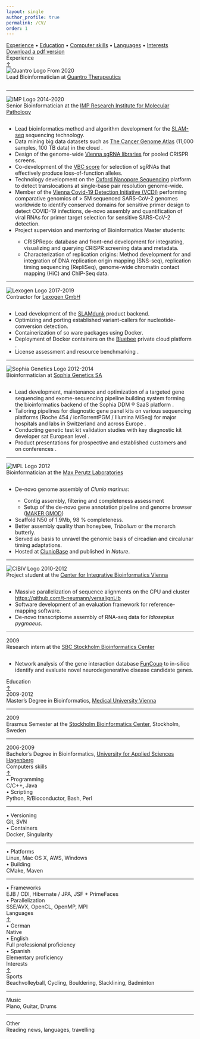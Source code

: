 ```yaml
---
layout: single
author_profile: true
permalink: /CV/
order: 1
---
```

<div class="card-columns only-one-column">

  <div class="card">
    <div class="card-text text-muted alert alert-dark">
      <a href="#experience">Experience</a> •
      <a href="#education">Education</a> •
      <a href="#skills">Computer skills</a> •
      <a href="#languages">Languages</a> •
      <a href="#interests">Interests</a>
    </div>
  </div>

  <div class="card">
    <div class="card-text text-muted alert alert-dark">
      <i class="fa fa-download" aria-hidden="true"></i> <a href="/assets/mycv/TobiasNeumann_CV_latest.pdf" target="_blank">Download a pdf version</a>
    </div>
  </div>

  <div class="card">
    <a name="experience"></a>
    <div class="card-header h4">
      <i class="fa fa-building" aria-hidden="true"></i> Experience
      <div class="float-right"><a href="#top">&uarr;</a></div>
    </div>
    <div class="container">
    <div class="row">
      <div class="col-md-2">
        <img src="{{ site.url }}{{ site.baseurl }}/assets/images/QUANTRO_LOGO.png" alt="Quantro Logo">
        From 2020
      </div>
      <div class="col">
        Lead Bioinformatician at <a href="https://quantro-tx.com/" target="blank">Quantro Therapeutics</a>
        <div style="line-height:100%;">
          <br>
        </div>
        <ul>
        </ul>
      </div>
    </div>
    <hr>
    <div class="row">
      <div class="col-md-2">
      <img src="{{ site.url }}{{ site.baseurl }}/assets/images/IMP_Logo.png" alt="IMP Logo">
        2014-2020
      </div>
      <div class="col">
        Senior Bioinformatician at the <a href="https://www.imp.ac.at/" target="blank">IMP Research Institute for Molecular Pathology</a>
        <div style="line-height:100%;">
          <br>
        </div>
        <ul>
        <li><span><i class="mdi mdi-clipboard-check-outline"></i></span>Lead bioinformatics method and algorithm development for the <a href="https://www.nature.com/articles/nmeth.4435">SLAM-seq</a> sequencing technology.</li>
        <li><span><i class="mdi mdi-clipboard-check-outline"></i></span>Data mining big data datasets such as <a href="https://www.cancer.gov/about-nci/organization/ccg/research/structural-genomics/tcga">The Cancer Genome Atlas</a> (11,000 samples, 100 TB data) in the cloud <i class="fab fa-aws" aria-hidden="true"></i>.</li>
        <li><span><i class="mdi mdi-finance"></i></span>Design of the genome-wide <a href="https://static-content.springer.com/esm/art%3A10.1038%2Fs41592-020-0850-8/MediaObjects/41592_2020_850_MOESM3_ESM.xlsx" target="blank">Vienna sgRNA libraries</a> for pooled CRISPR screens.</li>
        <li><span><i class="mdi mdi-finance"></i></span>Co-development of the <a href="https://www.vbc-score.org" target="blank">VBC score</a> for selection of sgRNAs that effectively produce loss-of-function alleles.</li>
        <li><span><i class="mdi mdi-server"></i></span>Technology development on the <a href="https://nanoporetech.com">Oxford Nanopore Sequencing</a> platform to detect translocations at single-base pair resolution genome-wide.</li>
        <li><span><i class="mdi mdi-finance"></i></span>Member of the
        <a href="https://www.maxperutzlabs.ac.at/vcdi" target="blank">Vienna Covid-19 Detection Initiative (VCDI)</a> performing comparative genomics of &gt; 5M sequenced SARS-CoV-2 genomes worldwide to identify conserved domains for sensitive primer design to detect COVID-19 infections, de-novo assembly and quantification of viral RNAs for primer target selection for sensitive SARS-CoV-2 detection.</li>
        <li><span><i class="mdi mdi-finance"></i></span>Project supervision and mentoring of Bioinformatics Master students:</li>
        <ul>
        <li><span><i class="mdi mdi-clipboard-check-outline"></i></span>CRISPRepo: database and front-end development for integrating, visualizing and querying CRISPR screening data and metadata.</li>
        <li><span><i class="mdi mdi-clipboard-check-outline"></i></span>Characterization of replication origins: Method development for and integration of DNA replication origin mapping (SNS-seq), replication timing sequencing (RepliSeq), genome-wide chromatin contact mapping (HiC) and ChIP-Seq data.</li>
        </ul>
        </ul>
      </div>
    </div>
    <hr>
      <div class="row">
        <div class="col-md-2">
          <img src="{{ site.url }}{{ site.baseurl }}/assets/images/lexogen_logo.png" alt="Lexogen Logo">
          2017-2019
        </div>
        <div class="col">
          Contractor for <a href="https://www.lexogen.com/" target="blank">Lexogen GmbH</a>
          <div style="line-height:100%;">
            <br>
          </div>
          <ul>
          <li><span><i class="mdi mdi-clipboard-check-outline"></i></span>Lead development of the <a href="https://www.lexogen.com/store/slamdunk-data-analysis-pipeline">SLAMdunk</a> product backend.</li>
          <li><span><i class="mdi mdi-clipboard-check-outline"></i></span>Optimizing and porting established variant-callers for nucleotide-conversion detection.</li>
          <li><span><i class="mdi mdi-finance"></i></span>Containerization of so ware packages using Docker.</li>
          <li><span><i class="mdi mdi-finance"></i></span>Deployment of Docker containers on the <a href="https://www.bluebee.com/">Bluebee</a> private cloud platform <i class="fas fa-cloud" aria-hidden="true"></i>.</li>
          <li><span><i class="mdi mdi-server"></i></span>License assessment and resource benchmarking <i class="fas fa-balance-scale" aria-hidden="true"></i>.</li>
          </ul>
        </div>
      </div>
      <hr>
      <div class="row">
        <div class="col-md-2">
          <img src="{{ site.url }}{{ site.baseurl }}/assets/images/sophia_genetics_logo.png" alt="Sophia Genetics Logo">
          2012-2014
        </div>
        <div class="col">
          Bioinformatician at <a href="https://www.sophiagenetics.com" target="_blank">Sophia Genetics SA</a>
          <div style="line-height:100%;">
            <br>
          </div>
          <ul>
          <li><span><i class="mdi mdi-clipboard-check-outline"></i></span>Lead development, maintenance and optimization of a targeted gene sequencing and exome-sequencing pipeline building system forming the bioinformatics backend of the Sophia DDM &reg; SaaS platform <i class="fas fa-diagnoses" aria-hidden="true"></i>.</li>
          <li><span><i class="mdi mdi-clipboard-check-outline"></i></span>Tailoring pipelines for diagnostic gene panel kits on various sequencing platforms (Roche 454 / ionTorrentPGM / Illumina MiSeq) for major hospitals and labs in Switzerland and across Europe <i class="fas fa-hospital" aria-hidden="true"></i>.</li>
          <li><span><i class="mdi mdi-finance"></i></span>Conducting genetic test kit validation studies with key diagnostic kit developer sat European level <i class="fas fa-globe" aria-hidden="true"></i>.</li>
          <li><span><i class="mdi mdi-finance"></i></span>Product presentations for prospective and established customers and on conferences <i class="fab fa-slideshare" aria-hidden="true"></i>.</li>
          </ul>
        </div>
      </div>
      <hr>
      <div class="row">
        <div class="col-md-2">
          <img src="{{ site.url }}{{ site.baseurl }}/assets/images/MPL_logo.jpg" alt="MPL Logo">
          2012
        </div>
        <div class="col">
          Bioinformatician at the <a href="https://www.maxperutzlabs.ac.at/" target="_blank">Max Perutz Laboratories</a>
          <div style="line-height:100%;">
            <br>
          </div>
          <ul>
          <li><span><i class="mdi mdi-clipboard-check-outline"></i></span>De-novo genome assembly of <i>Clunio marinus</i>:</li>
          <ul>
            <li><span><i class="mdi mdi-clipboard-check-outline"></i></span>Contig assembly, filtering and completeness assessment</li>
            <li><span><i class="mdi mdi-clipboard-check-outline"></i></span>Setup of the de-novo gene annotation pipeline and genome browser (<a href="http://www.yandell-lab.org/software/maker.html">MAKER</a>,<a href="http://gmod.org/wiki/Main_Page">GMOD</a>)</li>
          </ul>
          <li><span><i class="mdi mdi-clipboard-check-outline"></i></span>Scaffold N50 of 1.9Mb, 98 &percnt; completeness.</li>
          <li><span><i class="mdi mdi-finance"></i></span>Better assembly quality than honeybee, <i>Tribolium</i> or the monarch butterly.</li>
          <li><span><i class="mdi mdi-finance"></i></span>Served as basis to unravel the genomic basis of circadian and circalunar timing adaptations.</li>
          <li><span><i class="mdi mdi-finance"></i></span>Hosted at <a href="http://cluniobase.cibiv.univie.ac.at/">ClunioBase</a> and published in <i>Nature</i>.</li>
          </ul>
        </div>
      </div>
      <hr>
      <div class="row">
        <div class="col-md-2">
          <img src="{{ site.url }}{{ site.baseurl }}/assets/images/CIBIV_logo.png" alt="CIBIV Logo">
          2010-2012
        </div>
        <div class="col">
          Project student at the <a href="http://www.cibiv.at/" target="_blank">Center for Integrative Bioinformatics Vienna</a>
          <div style="line-height:100%;">
            <br>
          </div>
          <ul>
          <li><span><i class="mdi mdi-clipboard-check-outline"></i></span>Massive parallelization of sequence  alignments on the CPU and cluster <br/>
          <i class="fab fa-github" aria-hidden="true"></i> <a href="https://github.com/t-neumann/versalignLib">https://github.com/t-neumann/versalignLib</a>
          </li>
          <li><span><i class="mdi mdi-clipboard-check-outline"></i></span>Software development of an evaluation framework for reference-mapping software.</li>
          <li><span><i class="mdi mdi-finance"></i></span>De-novo transcriptome assembly of RNA-seq data for <i>Idiosepius pygmaeus</i>.</li>
          </ul>
        </div>
      </div>
      <hr>
      <div class="row">
        <div class="col-md-2">
          <i class="fa fa-calendar" aria-hidden="true"></i> 2009
        </div>
        <div class="col">
          Research intern at the <a href="http://www.sbc.su.se/" target="_blank">SBC Stockholm Bioinformatics Center</a>
          <div style="line-height:100%;">
            <br>
          </div>
          <ul>
          <li><span><i class="mdi mdi-clipboard-check-outline"></i></span>Network analysis of the gene interaction database <a href="http://funcoup.sbc.su.se/search">FunCoup</a> to in-silico identify and evaluate novel neurodegenerative disease candidate genes.</li>
          </ul>
        </div>
      </div>
    </div>
  </div>

  <div class="card">
    <a name="education"></a>
    <div class="card-header h4">
      <i class="fa fa-university" aria-hidden="true"></i> Education
      <div class="float-right"><a href="#top">&uarr;</a></div>
    </div>
    <div class="container">
      <div class="row">
        <div class="col-md-2">
          <i class="fa fa-calendar" aria-hidden="true"></i> 2009-2012
        </div>
        <div class="col">
          Master’s Degree in Bioinformatics, <a href="https://www.meduniwien.ac.at" target="_blank">Medical University Vienna</a>
        </div>
      </div>
      <hr>
      <div class="row">
        <div class="col-md-2">
          <i class="fa fa-calendar" aria-hidden="true"></i> 2009
        </div>
        <div class="col">
          Erasmus Semester at the <a href="http://www.sbc.su.se" target="_blank">Stockholm Bioinformatics Center</a>, Stockholm, Sweden
        </div>
      </div>
      <hr>
      <div class="row">
        <div class="col-md-2">
          <i class="fa fa-calendar" aria-hidden="true"></i> 2006-2009
        </div>
        <div class="col">
          Bachelor’s Degree in Bioinformatics, <a href="https://www.fh-ooe.at/campus-hagenberg" target="_blank">University for Applied Sciences Hagenberg</a>
        </div>
      </div>
    </div>
  </div>

  <div class="card">
    <a name="skills"></a>
    <div class="card-header h4">
      <i class="fa fa-laptop" aria-hidden="true"></i> Computers skills
      <div class="float-right"><a href="#top">&uarr;</a></div>
    </div>
    <div class="container">
      <div class="row">
        <div class="col-md-3">
          • Programming
        </div>
        <div class="col-md-3">
          C/C++, Java
        </div>
        <div class="col-md-3">
          • Scripting
        </div>
        <div class="col-md-3">
          Python, R/Bioconductor, Bash, Perl
        </div>
      </div>
      <hr>
      <div class="row">
        <div class="col-md-3">
          • Versioning
        </div>
        <div class="col-md-3">
          Git, SVN
        </div>
        <div class="col-md-3">
          • Containers
        </div>
        <div class="col-md-3">
          Docker, Singularity
        </div>
      </div>
      <hr>
      <div class="row">
        <div class="col-md-3">
          • Platforms
        </div>
        <div class="col-md-3">
          Linux, Mac OS X, AWS, Windows
        </div>
        <div class="col-md-3">
          • Building
        </div>
        <div class="col-md-3">
          CMake, Maven
        </div>
      </div>
      <hr>
      <div class="row">
        <div class="col-md-3">
          • Frameworks
        </div>
        <div class="col-md-3">
          EJB / CDI, Hibernate / JPA, JSF + PrimeFaces
        </div>
        <div class="col-md-3">
          • Parallelization
        </div>
        <div class="col-md-3">
          SSE/AVX, OpenCL, OpenMP, MPI
        </div>
      </div>
    </div>
  </div>

  <div class="card">
    <a name="languages"></a>
    <div class="card-header h4">
      <i class="fa fa-comment" aria-hidden="true"></i> Languages
      <div class="float-right"><a href="#top">&uarr;</a></div>
    </div>
    <div class="container">
      <div class="row">
        <div class="col-md-2">
          • German
        </div>
        <div class="col-md-2">
          Native
        </div>
        <div class="col-md-2">
          • English
        </div>
        <div class="col-md-2">
          Full professional proficiency
        </div>
        <div class="col-md-2">
          • Spanish
        </div>
        <div class="col-md-2">
          Elementary proficiency
        </div>
      </div>
    </div>
  </div>

  <div class="card">
    <a name="interests"></a>
    <div class="card-header h4">
      <i class="fa fa-info-circle" aria-hidden="true"></i> Interests
      <div class="float-right"><a href="#top">&uarr;</a></div>
    </div>
    <div class="container">
    <div class="row">
      <div class="col-md-2">
        Sports
      </div>
      <div class="col">
        Beachvolleyball, Cycling, Bouldering, Slacklining, Badminton
      </div>
    </div>
    <hr>
    <div class="row">
      <div class="col-md-2">
        Music
      </div>
      <div class="col">
        Piano, Guitar, Drums
      </div>
    </div>
    <hr>
    <div class="row">
      <div class="col-md-2">
        Other
      </div>
      <div class="col">
        Reading news, languages, travelling
      </div>
    </div>
    </div>
  </div>

</div>
